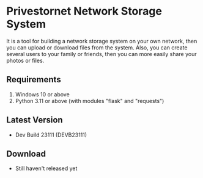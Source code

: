 # Privestornet Network Storage System
It is a tool for building a network storage system on your own network, then you can upload or download files from the system. Also, you can create several users to your family or friends, then you can more easily share your photos or files.
 
## Requirements
1) Windows 10 or above
2) Python 3.11 or above (with modules "flask" and "requests")

## Latest Version
- Dev Build 23111 (DEVB23111)

## Download
- Still haven't released yet

